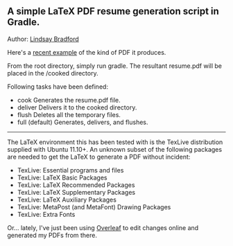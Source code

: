 A simple LaTeX PDF resume generation script in Gradle.
--------------------------------------------------------------------

Author: [Lindsay Bradford](http://lindsaybradford.wordpress.com/)

Here's a [recent example](https://drive.google.com/open?id=0B7T5Ops6C7WQWXRPUGc2RUF4aGc) of the kind of PDF it produces.

From the root directory, simply run gradle.
The resultant resume.pdf will be placed in the /cooked directory.

Following tasks have been defined:
* cook      Generates the resume.pdf file.
* deliver   Delivers it to the cooked directory.
* flush     Deletes all the temporary files.
* full      (default) Generates, delivers, and flushes. 
- - -

The LaTeX environment this has been tested with is the TexLive distribution
supplied with Ubuntu 11.10+. An unknown subset of the following packages are 
needed to get the LaTeX to generate a PDF without incident:

+ TexLive: Essential programs and files
+ TexLive: LaTeX Basic Packages
+ TexLive: LaTeX Recommended Packages
+ TexLive: LaTeX Supplementary Packages
+ TexLive: LaTeX Auxiliary Packages
+ TexLive: MetaPost (and MetaFont) Drawing Packages
+ TexLive: Extra Fonts

Or... lately, I've just been using [Overleaf](https://www.overleaf.com/) to edit changes online and generated my PDFs from there.  

